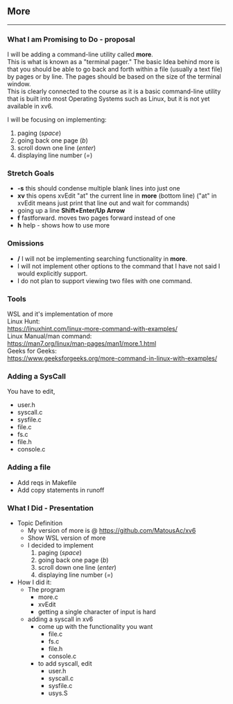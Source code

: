 ## More
***
### What I am Promising to Do - proposal
I will be adding a command-line utility called **more**.  
This is what is known as a "terminal pager." The basic Idea behind more is that you should be able to go back and forth within a file (usually a text file) by pages or by line. The pages should be based on the size of the terminal window.  
This is clearly connected to the course as it is a basic command-line utility that is built into most Operating Systems such as Linux, but it is not yet available in xv6.  

I will be focusing on implementing:  
1. paging (*space*)
2. going back one page (*b*)
3. scroll down one line (*enter*)
4. displaying line number (*=*)

### Stretch Goals
* **-s** this should condense multiple blank lines into just one  
* **xv** this opens xvEdit "at" the current line in **more** (bottom line) ("at" in xvEdit means just print that line out and wait for commands)
* going up a line **Shift+Enter/Up Arrow**
* **f** fastforward. moves two pages forward instead of one
* **h** help - shows how to use more

### Omissions
* **/** I will not be implementing searching functionality in **more**.
* I will not implement other options to the command that I have not said I would explicitly support.
* I do not plan to support viewing two files with one command.

### Tools
WSL and it's implementation of more  
Linux Hunt:  
https://linuxhint.com/linux-more-command-with-examples/  
Linux Manual/man command:  
https://man7.org/linux/man-pages/man1/more.1.html  
Geeks for Geeks:  
https://www.geeksforgeeks.org/more-command-in-linux-with-examples/  


### Adding a SysCall
You have to edit,
* user.h
* syscall.c
* sysfile.c
* file.c
* fs.c
* file.h
* console.c

### Adding a file
* Add reqs in Makefile
* Add copy statements in runoff

### What I Did - Presentation
* Topic Definition  
	* My version of more is @ https://github.com/MatousAc/xv6
	* Show WSL version of more  
	* I decided to implement
		1. paging (*space*)
		2. going back one page (*b*)
		3. scroll down one line (*enter*)
		4. displaying line number (*=*)
* How I did it:
	* The program
		* more.c
		* xvEdit
		* getting a single character of input is hard
	* adding a syscall in xv6
		* come up with the functionality you want
			* file.c
			* fs.c
			* file.h
			* console.c
		* to add syscall, edit
			* user.h
			* syscall.c
			* sysfile.c
			* usys.S

